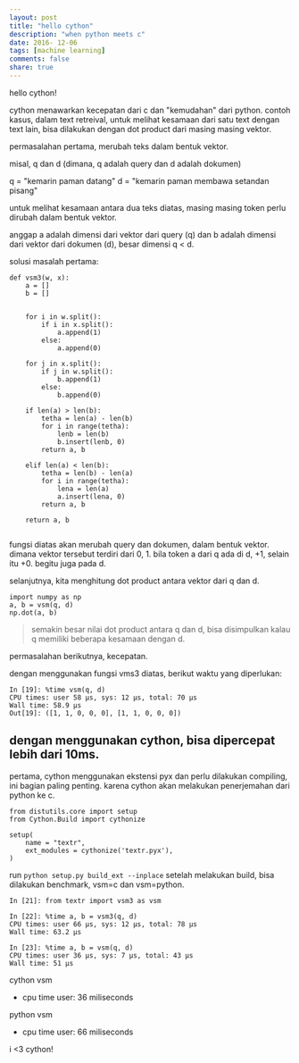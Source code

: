 ```yaml
---
layout: post
title: "hello cython"
description: "when python meets c"
date: 2016- 12-06
tags: [machine learning]
comments: false
share: true
---
```


hello cython!

cython menawarkan kecepatan dari c dan "kemudahan" dari python.
contoh kasus, dalam text retreival, untuk melihat kesamaan dari satu text dengan text lain, bisa dilakukan dengan dot product dari masing masing vektor.

permasalahan pertama, merubah teks dalam bentuk vektor.

misal, q dan d (dimana, q adalah query dan d adalah dokumen)

q = "kemarin paman datang"
d = "kemarin paman membawa setandan pisang"

untuk melihat kesamaan antara dua teks diatas, masing masing token perlu 
dirubah dalam bentuk vektor.

anggap a adalah dimensi dari vektor dari query (q) dan b adalah dimensi dari vektor dari dokumen (d), besar dimensi q < d. 

solusi masalah pertama:

```
def vsm3(w, x):
    a = []
    b = []

    
    for i in w.split():
        if i in x.split(): 
            a.append(1)
        else:
            a.append(0)

    for j in x.split():
        if j in w.split():
            b.append(1)
        else:
            b.append(0)
    
    if len(a) > len(b):
        tetha = len(a) - len(b)
        for i in range(tetha):
            lenb = len(b)
            b.insert(lenb, 0)
        return a, b
    
    elif len(a) < len(b):
        tetha = len(b) - len(a)
        for i in range(tetha):
            lena = len(a)
            a.insert(lena, 0)
        return a, b
        
    return a, b
    
```

fungsi diatas akan merubah query dan dokumen, dalam bentuk vektor.
dimana vektor tersebut terdiri dari 0, 1. bila token a dari q ada di d, +1, selain itu +0. begitu juga pada d.

selanjutnya, kita menghitung dot product antara vektor dari q dan d.

```
import numpy as np 
a, b = vsm(q, d)
np.dot(a, b)
```

> semakin besar nilai dot product antara q dan d, bisa disimpulkan kalau q memiliki beberapa kesamaan dengan d. 

permasalahan berikutnya, kecepatan.

dengan menggunakan fungsi vms3 diatas, berikut waktu yang diperlukan:

```
In [19]: %time vsm(q, d)
CPU times: user 58 µs, sys: 12 µs, total: 70 µs
Wall time: 58.9 µs
Out[19]: ([1, 1, 0, 0, 0], [1, 1, 0, 0, 0])
```

dengan menggunakan cython, bisa dipercepat lebih dari 10ms.
---

pertama, cython menggunakan ekstensi pyx dan perlu dilakukan compiling, ini bagian paling penting. karena cython akan melakukan penerjemahan dari python ke c.

```
from distutils.core import setup
from Cython.Build import cythonize

setup(
    name = "textr",
    ext_modules = cythonize('textr.pyx'),
)

```

run `python setup.py build_ext --inplace`
setelah melakukan build, bisa dilakukan benchmark, vsm=c dan vsm=python.

```
In [21]: from textr import vsm3 as vsm

In [22]: %time a, b = vsm3(q, d)
CPU times: user 66 µs, sys: 12 µs, total: 78 µs
Wall time: 63.2 µs

In [23]: %time a, b = vsm(q, d)
CPU times: user 36 µs, sys: 7 µs, total: 43 µs
Wall time: 51 µs

```
cython vsm
- cpu time user: 36 miliseconds

python vsm
- cpu time user: 66 miliseconds

i <3 cython!


